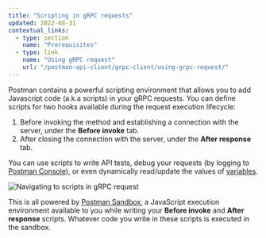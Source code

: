 ```yaml
---
title: "Scripting in gRPC requests"
updated: 2022-08-31
contextual_links:
  - type: section
    name: "Prerequisites"
  - type: link
    name: "Using gRPC request"
    url: "/postman-api-client/grpc-client/using-grpc-request/"
---
```


Postman contains a powerful scripting environment that allows you to add Javascript code (a.k.a scripts) in your gRPC requests. You can define scripts for two hooks available during the request execution lifecycle:

1. Before invoking the method and establishing a connection with the server, under the **Before invoke** tab.
2. After closing the connection with the server, under the **After response** tab.

You can use scripts to write API tests, debug your requests (by logging to [Postman Console](https://learning.postman.com/docs/sending-requests/troubleshooting-api-requests/)), or even dynamically read/update the values of [variables]((https://learning.postman.com/docs/sending-requests/variables/)).

<img src="https://assets.postman.com/postman-labs-docs/grpc-docs/writing-scripts/navigating-to-grpc-scripts.gif" alt="Navigating to scripts in gRPC request">

This is all powered by [Postman Sandbox](https://learning.postman.com/labs/postman-api-client/grpc-client/writing-scripts/postman-sandbox-api/), a JavaScript execution environment available to you while writing your **Before invoke** and **After response** scripts. Whatever code you write in these scripts is executed in the sandbox.
